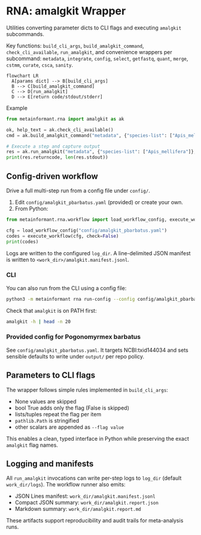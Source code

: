 # RNA: amalgkit Wrapper

Utilities converting parameter dicts to CLI flags and executing `amalgkit` subcommands.

Key functions: `build_cli_args`, `build_amalgkit_command`, `check_cli_available`, `run_amalgkit`, and convenience wrappers per subcommand: `metadata`, `integrate`, `config`, `select`, `getfastq`, `quant`, `merge`, `cstmm`, `curate`, `csca`, `sanity`.

```mermaid
flowchart LR
  A[params dict] --> B[build_cli_args]
  B --> C[build_amalgkit_command]
  C --> D[run_amalgkit]
  D --> E[return code/stdout/stderr]
```

Example

```python
from metainformant.rna import amalgkit as ak

ok, help_text = ak.check_cli_available()
cmd = ak.build_amalgkit_command("metadata", {"species-list": ["Apis_mellifera"], "threads": 8})

# Execute a step and capture output
res = ak.run_amalgkit("metadata", {"species-list": ["Apis_mellifera"]}, work_dir="output/amalgkit/work")
print(res.returncode, len(res.stdout))
```

## Config-driven workflow

Drive a full multi-step run from a config file under `config/`.

1. Edit `config/amalgkit_pbarbatus.yaml` (provided) or create your own.
2. From Python:

```python
from metainformant.rna.workflow import load_workflow_config, execute_workflow

cfg = load_workflow_config("config/amalgkit_pbarbatus.yaml")
codes = execute_workflow(cfg, check=False)
print(codes)
```

Logs are written to the configured `log_dir`. A line-delimited JSON manifest is written to `<work_dir>/amalgkit.manifest.jsonl`.

### CLI

You can also run from the CLI using a config file:

```bash
python3 -m metainformant rna run-config --config config/amalgkit_pbarbatus.yaml --check | cat
```

Check that `amalgkit` is on PATH first:

```bash
amalgkit -h | head -n 20
```

### Provided config for Pogonomyrmex barbatus

See `config/amalgkit_pbarbatus.yaml`. It targets NCBI:txid144034 and sets sensible defaults to write under `output/` per repo policy.

## Parameters to CLI flags

The wrapper follows simple rules implemented in `build_cli_args`:

- None values are skipped
- bool True adds only the flag (False is skipped)
- lists/tuples repeat the flag per item
- `pathlib.Path` is stringified
- other scalars are appended as `--flag value`

This enables a clean, typed interface in Python while preserving the exact `amalgkit` flag names.

## Logging and manifests

All `run_amalgkit` invocations can write per-step logs to `log_dir` (default `work_dir/logs`). The workflow runner also emits:

- JSON Lines manifest: `work_dir/amalgkit.manifest.jsonl`
- Compact JSON summary: `work_dir/amalgkit.report.json`
- Markdown summary: `work_dir/amalgkit.report.md`

These artifacts support reproducibility and audit trails for meta-analysis runs.
